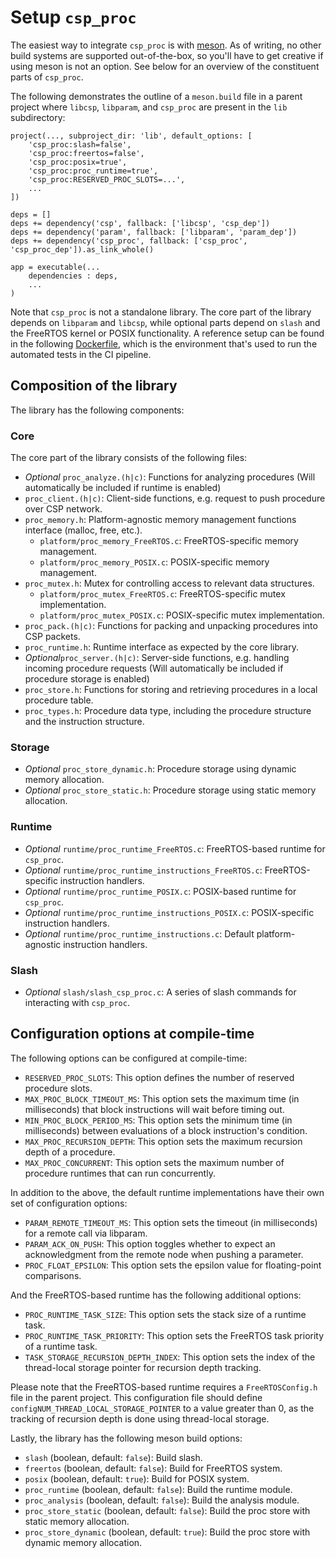 # Setup `csp_proc`

The easiest way to integrate `csp_proc` is with [meson](https://mesonbuild.com/). As of writing, no other build systems are supported out-of-the-box, so you'll have to get creative if using meson is not an option. See below for an overview of the constituent parts of `csp_proc`.

The following demonstrates the outline of a `meson.build` file in a parent project where `libcsp`, `libparam`, and `csp_proc` are present in the `lib` subdirectory:
```meson
project(..., subproject_dir: 'lib', default_options: [
	'csp_proc:slash=false',
	'csp_proc:freertos=false',
	'csp_proc:posix=true',
	'csp_proc:proc_runtime=true',
	'csp_proc:RESERVED_PROC_SLOTS=...',
    ...
])

deps = []
deps += dependency('csp', fallback: ['libcsp', 'csp_dep'])
deps += dependency('param', fallback: ['libparam', 'param_dep'])
deps += dependency('csp_proc', fallback: ['csp_proc', 'csp_proc_dep']).as_link_whole()

app = executable(...
	dependencies : deps,
	...
)
```

Note that `csp_proc` is not a standalone library. The core part of the library depends on `libparam` and `libcsp`, while optional parts depend on `slash` and the FreeRTOS kernel or POSIX functionality. A reference setup can be found in the following [Dockerfile](https://github.com/discosat/csp_proc/blob/main/Dockerfile), which is the environment that's used to run the automated tests in the CI pipeline.

## Composition of the library
The library has the following components:
### Core
The core part of the library consists of the following files:
- _Optional_ `proc_analyze.(h|c)`: Functions for analyzing procedures (Will automatically be included if runtime is enabled)
- `proc_client.(h|c)`: Client-side functions, e.g. request to push procedure over CSP network.
- `proc_memory.h`: Platform-agnostic memory management functions interface (malloc, free, etc.).
	- `platform/proc_memory_FreeRTOS.c`: FreeRTOS-specific memory management.
	- `platform/proc_memory_POSIX.c`: POSIX-specific memory management.
- `proc_mutex.h`: Mutex for controlling access to relevant data structures.
	- `platform/proc_mutex_FreeRTOS.c`: FreeRTOS-specific mutex implementation.
	- `platform/proc_mutex_POSIX.c`: POSIX-specific mutex implementation.
- `proc_pack.(h|c)`: Functions for packing and unpacking procedures into CSP packets.
- `proc_runtime.h`: Runtime interface as expected by the core library.
- _Optional_`proc_server.(h|c)`: Server-side functions, e.g. handling incoming procedure requests (Will automatically be included if procedure storage is enabled)
- `proc_store.h`: Functions for storing and retrieving procedures in a local procedure table.
- `proc_types.h`: Procedure data type, including the procedure structure and the instruction structure.

### Storage
- _Optional_ `proc_store_dynamic.h`: Procedure storage using dynamic memory allocation.
- _Optional_ `proc_store_static.h`: Procedure storage using static memory allocation.

### Runtime
- _Optional_ `runtime/proc_runtime_FreeRTOS.c`: FreeRTOS-based runtime for `csp_proc`.
- _Optional_ `runtime/proc_runtime_instructions_FreeRTOS.c`: FreeRTOS-specific instruction handlers.
- _Optional_ `runtime/proc_runtime_POSIX.c`: POSIX-based runtime for `csp_proc`.
- _Optional_ `runtime/proc_runtime_instructions_POSIX.c`: POSIX-specific instruction handlers.
- _Optional_ `runtime/proc_runtime_instructions.c`: Default platform-agnostic instruction handlers.

### Slash
- _Optional_ `slash/slash_csp_proc.c`: A series of slash commands for interacting with `csp_proc`.


## Configuration options at compile-time

The following options can be configured at compile-time:

- `RESERVED_PROC_SLOTS`: This option defines the number of reserved procedure slots.
- `MAX_PROC_BLOCK_TIMEOUT_MS`: This option sets the maximum time (in milliseconds) that block instructions will wait before timing out.
- `MIN_PROC_BLOCK_PERIOD_MS`: This option sets the minimum time (in milliseconds) between evaluations of a block instruction's condition.
- `MAX_PROC_RECURSION_DEPTH`: This option sets the maximum recursion depth of a procedure.
- `MAX_PROC_CONCURRENT`: This option sets the maximum number of procedure runtimes that can run concurrently.

In addition to the above, the default runtime implementations have their own set of configuration options:

- `PARAM_REMOTE_TIMEOUT_MS`: This option sets the timeout (in milliseconds) for a remote call via libparam.
- `PARAM_ACK_ON_PUSH`: This option toggles whether to expect an acknowledgment from the remote node when pushing a parameter.
- `PROC_FLOAT_EPSILON`: This option sets the epsilon value for floating-point comparisons.

And the FreeRTOS-based runtime has the following additional options:

- `PROC_RUNTIME_TASK_SIZE`: This option sets the stack size of a runtime task.
- `PROC_RUNTIME_TASK_PRIORITY`: This option sets the FreeRTOS task priority of a runtime task.
- `TASK_STORAGE_RECURSION_DEPTH_INDEX`: This option sets the index of the thread-local storage pointer for recursion depth tracking.

Please note that the FreeRTOS-based runtime requires a `FreeRTOSConfig.h` file in the parent project. This configuration file should define `configNUM_THREAD_LOCAL_STORAGE_POINTER` to a value greater than 0, as the tracking of recursion depth is done using thread-local storage.

Lastly, the library has the following meson build options:

- `slash` (boolean, default: `false`): Build slash.
- `freertos` (boolean, default: `false`): Build for FreeRTOS system.
- `posix` (boolean, default: `true`): Build for POSIX system.
- `proc_runtime` (boolean, default: `false`): Build the runtime module.
- `proc_analysis` (boolean, default: `false`): Build the analysis module.
- `proc_store_static` (boolean, default: `false`): Build the proc store with static memory allocation.
- `proc_store_dynamic` (boolean, default: `true`): Build the proc store with dynamic memory allocation.
